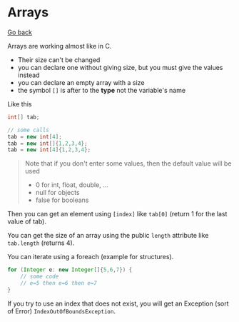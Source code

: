 # Arrays

[Go back](../index.md#beginner)

Arrays are working almost like in C. 

* Their size can't be changed
* you can declare one without giving size, but you must give the values instead
* you can declare an empty array with a size
* the symbol `[]` is after to the **type** not the variable's name

Like this

```java
int[] tab;

// some calls
tab = new int[4];
tab = new int[]{1,2,3,4};
tab = new int[4]{1,2,3,4};
```

> Note that if you don't enter some values, then the default value will be used
> * 0 for int, float, double, ...
> * null for objects
> * false for booleans

Then you can get an element using `[index]` like `tab[0]` (return 1 for the last value of tab).

You can get the size of an array using the public `length` attribute like `tab.length` (returns 4).

You can iterate using a foreach (example for structures).

```java
for (Integer e: new Integer[]{5,6,7}) {
    // some code
    // e=5 then e=6 then e=7
}
```

If you try to use an index that does not exist, you will get an Exception (sort of Error) `IndexOutOfBoundsException`.